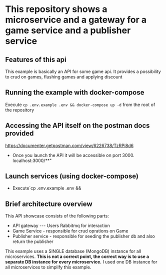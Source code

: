 # This repository shows a microservice and a gateway for a game service and a publisher service
## Features of this api
This example is basically an API for some game api. It provides a possibility to crud on games, flushing games and applying discount
## Running the example with docker-compose
Execute `cp .env.example .env && docker-compose up -d` from the root of the repository
## Accessing the API itself on the postman docs provided
https://documenter.getpostman.com/view/6226738/TzRPi8d6
- Once you launch the API it will be accessible on port 3000.
localhost:3000/**"
## Launch services  (using docker-compose)
- Execute`cp .env.example .env && 


## Brief architecture overview
This API showcase consists of the following parts:
- API gateway --- Users Rabbitmq for interaction
- Game Service  - responsible for crud oprations on Game
- Publisher service - responsible for seeding the publisher db and also return the publisher

This example uses a SINGLE database (MongoDB) instance for all microservices. **This is not a correct point, the correct way is to use a separate DB instance for every microservice.** I used one DB instance for all microservices to simplify this example.
